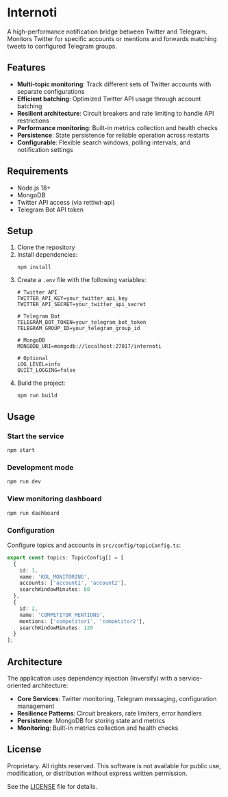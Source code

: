 # Internoti

A high-performance notification bridge between Twitter and Telegram. Monitors Twitter for specific accounts or mentions and forwards matching tweets to configured Telegram groups.

## Features

- **Multi-topic monitoring**: Track different sets of Twitter accounts with separate configurations
- **Efficient batching**: Optimized Twitter API usage through account batching
- **Resilient architecture**: Circuit breakers and rate limiting to handle API restrictions
- **Performance monitoring**: Built-in metrics collection and health checks
- **Persistence**: State persistence for reliable operation across restarts
- **Configurable**: Flexible search windows, polling intervals, and notification settings

## Requirements

- Node.js 18+
- MongoDB
- Twitter API access (via rettiwt-api)
- Telegram Bot API token

## Setup

1. Clone the repository
2. Install dependencies:
   ```
   npm install
   ```
3. Create a `.env` file with the following variables:
   ```
   # Twitter API
   TWITTER_API_KEY=your_twitter_api_key
   TWITTER_API_SECRET=your_twitter_api_secret
   
   # Telegram Bot
   TELEGRAM_BOT_TOKEN=your_telegram_bot_token
   TELEGRAM_GROUP_ID=your_telegram_group_id
   
   # MongoDB
   MONGODB_URI=mongodb://localhost:27017/internoti
   
   # Optional
   LOG_LEVEL=info
   QUIET_LOGGING=false
   ```
4. Build the project:
   ```
   npm run build
   ```

## Usage

### Start the service

```
npm start
```

### Development mode

```
npm run dev
```

### View monitoring dashboard

```
npm run dashboard
```

### Configuration

Configure topics and accounts in `src/config/topicConfig.ts`:

```typescript
export const topics: TopicConfig[] = [
  {
    id: 1,
    name: 'KOL_MONITORING',
    accounts: ['account1', 'account2'],
    searchWindowMinutes: 60
  },
  {
    id: 2,
    name: 'COMPETITOR_MENTIONS',
    mentions: ['competitor1', 'competitor2'],
    searchWindowMinutes: 120
  }
];
```

## Architecture

The application uses dependency injection (Inversify) with a service-oriented architecture:

- **Core Services**: Twitter monitoring, Telegram messaging, configuration management
- **Resilience Patterns**: Circuit breakers, rate limiters, error handlers
- **Persistence**: MongoDB for storing state and metrics
- **Monitoring**: Built-in metrics collection and health checks

## License

Proprietary. All rights reserved. This software is not available for public use, modification, or distribution without express written permission.

See the [LICENSE](LICENSE) file for details.